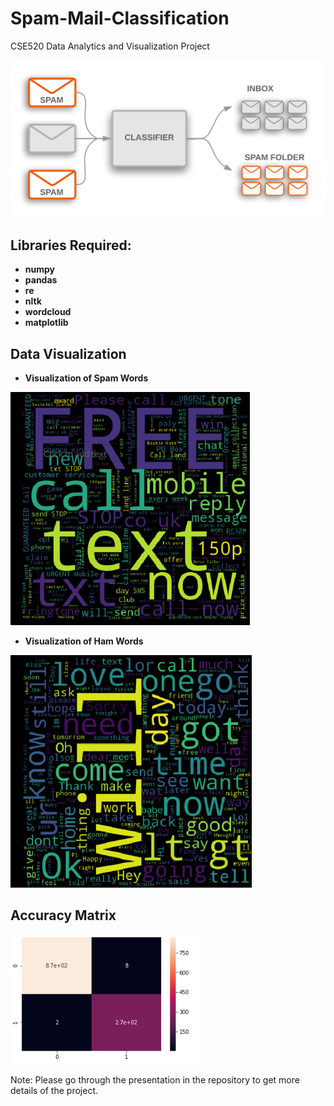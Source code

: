 # Spam-Mail-Classification

CSE520 Data Analytics and Visualization Project

![index](/Output/index.png)

## Libraries Required:
* **numpy**
* **pandas**
* **re**
* **nltk**
* **wordcloud**
* **matplotlib**

## Data Visualization

* **Visualization of Spam Words**

![spam](/Output/accuracy_matrix.png)

* **Visualization of Ham Words**

![ham](/Output/ham_visualization.png)

## Accuracy Matrix

![accuracy](/Output/accuracy.png)

Note: Please go through the presentation in the repository to get more details of the project. 

